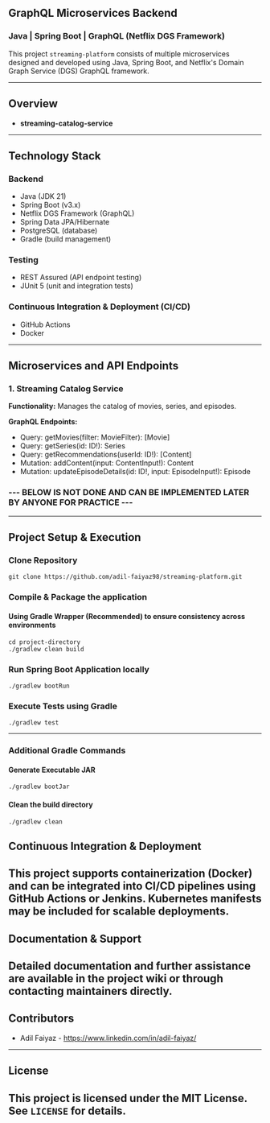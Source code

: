 ## GraphQL Microservices Backend
### Java | Spring Boot | GraphQL (Netflix DGS Framework)

This project `streaming-platform` consists of multiple microservices designed and developed using Java, Spring Boot, and Netflix's Domain Graph Service (DGS) GraphQL framework. 

---

## Overview

- **streaming-catalog-service** 

---

## Technology Stack

### Backend

- Java (JDK 21)
- Spring Boot (v3.x)
- Netflix DGS Framework (GraphQL)
- Spring Data JPA/Hibernate
- PostgreSQL (database)
- Gradle (build management)

### Testing

- REST Assured (API endpoint testing)
- JUnit 5 (unit and integration tests)

### Continuous Integration & Deployment (CI/CD)

- GitHub Actions
- Docker
---

## Microservices and API Endpoints

### 1. Streaming Catalog Service

**Functionality:** Manages the catalog of movies, series, and episodes.

**GraphQL Endpoints:**

- Query: getMovies(filter: MovieFilter): [Movie]
- Query: getSeries(id: ID!): Series
- Query: getRecommendations(userId: ID!): [Content]
- Mutation: addContent(input: ContentInput!): Content
- Mutation: updateEpisodeDetails(id: ID!, input: EpisodeInput!): Episode

### --- BELOW IS NOT DONE AND CAN BE IMPLEMENTED LATER BY ANYONE FOR PRACTICE ---

---

## Project Setup & Execution

### Clone Repository
```
git clone https://github.com/adil-faiyaz98/streaming-platform.git
```

### Compile & Package the application
#### Using Gradle Wrapper (Recommended) to ensure consistency across environments
```
cd project-directory
./gradlew clean build
```

### Run Spring Boot Application locally
```
./gradlew bootRun
```

### Execute Tests using Gradle
```
./gradlew test
```

---

### Additional Gradle Commands 
#### Generate Executable JAR
```
./gradlew bootJar
```

#### Clean the build directory 
```
./gradlew clean
```


## Continuous Integration & Deployment
This project supports containerization (Docker) and can be integrated into CI/CD pipelines using GitHub Actions or Jenkins. Kubernetes manifests may be included for scalable deployments.
---

## Documentation & Support
Detailed documentation and further assistance are available in the project wiki or through contacting maintainers directly.
---

## Contributors

- Adil Faiyaz - https://www.linkedin.com/in/adil-faiyaz/

---

## License
This project is licensed under the MIT License. See `LICENSE` for details.
---
